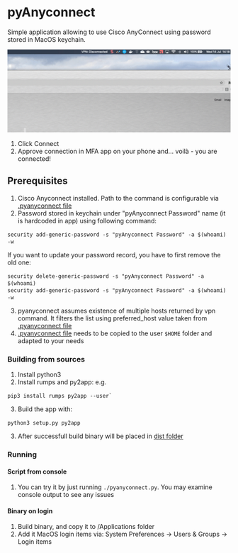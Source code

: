 # pyAnyconnect

Simple application allowing to use Cisco AnyConnect using password stored in MacOS keychain.

![](images/showcase.gif)

1. Click Connect
2. Approve connection in MFA app on your phone and... voilà - you are connected!

## Prerequisites
1. Cisco Anyconnect installed. Path to the command is configurable via [.pyanyconnect file](./.pyanyconnect)
2. Password stored in keychain under "pyAnyconnect Password" name (it is hardcoded in app) using following command:
```
security add-generic-password -s "pyAnyconnect Password" -a $(whoami) -w
```
If you want to update your password record, you have to first remove the old one:
```
security delete-generic-password -s "pyAnyconnect Password" -a $(whoami)
security add-generic-password -s "pyAnyconnect Password" -a $(whoami) -w
```
3. pyanyconnect assumes existence of multiple hosts returned by vpn command. It filters the list using preferred_host value taken from [.pyanyconnect file](./.pyanyconnect)
4. [.pyanyconnect file](./.pyanyconnect) needs to be copied to the user `$HOME` folder and adapted to your needs

### Building from sources
1. Install python3
2. Install rumps and py2app: e.g.
```
pip3 install rumps py2app --user`
```
3. Build the app with:
```
python3 setup.py py2app
```
3. After successfull build binary will be placed in [dist folder](./dist/pyanyconnect.app)

### Running
#### Script from console
1. You can try it by just running `./pyanyconnect.py`. You may examine console output to see any issues
#### Binary on login
1. Build binary, and copy it to /Applications folder
1. Add it MacOS login items via: System Preferences -> Users & Groups -> Login items